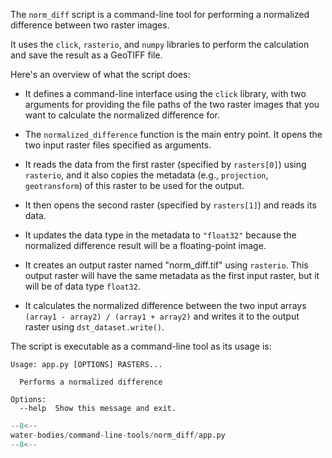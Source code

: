 The `norm_diff` script is a command-line tool for performing a normalized difference between two raster images. 

It uses the `click`, `rasterio`, and `numpy` libraries to perform the calculation and save the result as a GeoTIFF file. 

Here's an overview of what the script does:

* It defines a command-line interface using the `click` library, with two arguments for providing the file paths of the two raster images that you want to calculate the normalized difference for.

* The `normalized_difference` function is the main entry point. It opens the two input raster files specified as arguments.

* It reads the data from the first raster (specified by `rasters[0]`) using `rasterio`, and it also copies the metadata (e.g., `projection`, `geotransform`) of this raster to be used for the output.

* It then opens the second raster (specified by `rasters[1]`) and reads its data.

* It updates the data type in the metadata to `"float32"` because the normalized difference result will be a floating-point image.

* It creates an output raster named "norm_diff.tif" using `rasterio`. This output raster will have the same metadata as the first input raster, but it will be of data type `float32`.

* It calculates the normalized difference between the two input arrays `(array1 - array2) / (array1 + array2)` and writes it to the output raster using `dst_dataset.write()`.

The script is executable as a command-line tool as its usage is:

```
Usage: app.py [OPTIONS] RASTERS...

  Performs a normalized difference

Options:
  --help  Show this message and exit.
```

```python linenums="1" title="water-bodies/command-line-tools/norm_diff/app.py"
--8<--
water-bodies/command-line-tools/norm_diff/app.py
--8<--
```